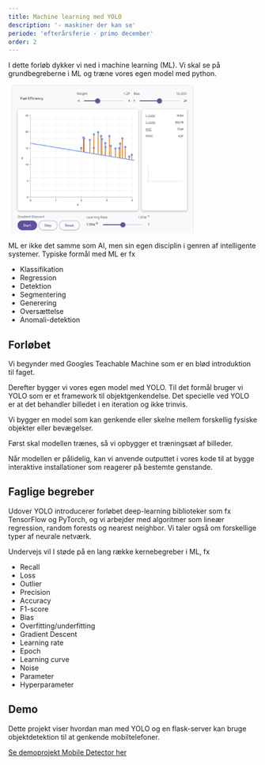 ```yaml
---
title: Machine learning med YOLO
description: '- maskiner der kan se'
periode: 'efterårsferie - primo december'
order: 2
---
```

I dette forløb dykker vi ned i machine learning (ML). Vi skal se på grundbegreberne i ML og træne vores egen model med python. 

<img src="/assets/images/gradient-descent.png" height="300">

ML er ikke det samme som AI, men sin egen disciplin i genren af intelligente systemer.
Typiske formål med ML er fx

- Klassifikation 
- Regression
- Detektion
- Segmentering
- Generering
- Oversættelse
- Anomali-detektion

## Forløbet

Vi begynder med Googles Teachable Machine som er en blød introduktion til faget. 

Derefter bygger vi vores egen model med YOLO. Til det formål bruger vi YOLO som er et framework til objektgenkendelse. Det specielle ved YOLO er at det behandler billedet i en iteration og ikke trinvis.

Vi bygger en model som kan genkende eller skelne mellem forskellig fysiske objekter eller bevægelser.

Først skal modellen trænes, så vi opbygger et træningsæt af billeder. 

Når modellen er pålidelig, kan vi anvende outputtet i vores kode til at bygge interaktive installationer som reagerer på bestemte genstande. 

## Faglige begreber

Udover YOLO introducerer forløbet deep-learning biblioteker som fx TensorFlow og PyTorch, og vi arbejder med algoritmer som lineær regression, random forests og nearest neighbor. Vi taler også om forskellige typer af neurale netværk. 

Undervejs vil I støde på en lang række kernebegreber i ML, fx

- Recall
- Loss
- Outlier
- Precision
- Accuracy
- F1-score
- Bias
- Overfitting/underfitting
- Gradient Descent
- Learning rate
- Epoch
- Learning curve
- Noise
- Parameter
- Hyperparameter

## Demo

Dette projekt viser hvordan man med YOLO og en flask-server kan bruge objektdetektion til at genkende mobiltelefoner.

[Se demoprojekt Mobile Detector her](https://github.com/slotshaven-ddu/machine-learning-yolo/tree/main/mobile-detect)